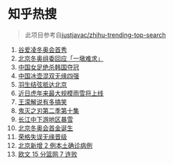 # 知乎热搜

> 此项目参考自[justjavac/zhihu-trending-top-search](https://github.com/justjavac/zhihu-trending-top-search/blob/main/utils.ts)

<!-- BEGIN -->
  <!-- 最后更新时间:Mon Feb 07 2022 04:13:51 GMT+0000 (Coordinated Universal Time) -->
  1. [谷爱凌冬奥会首秀](https://www.zhihu.com/search?q=谷爱凌)
1. [北京冬奥组委回应「一墩难求」](https://www.zhihu.com/search?q=冰墩墩)
1. [中国女足绝杀韩国夺冠](https://www.zhihu.com/search?q=中国女足)
1. [中国冰壶混双无缘四强](https://www.zhihu.com/search?q=冰壶)
1. [羽生结弦抵达北京](https://www.zhihu.com/search?q=羽生结弦)
1. [近日虎年来最大规模雨雪将上线](https://www.zhihu.com/search?q=虎年最大规模雨雪将上线)
1. [王濛解说有多搞笑](https://www.zhihu.com/search?q=王濛解说)
1. [鬼灭之刃第二季第十集](https://www.zhihu.com/search?q=鬼灭之刃)
1. [长江中下游地区暴雪](https://www.zhihu.com/search?q=长江中下游地区暴雪)
1. [北京冬奥会首金诞生](https://www.zhihu.com/search?q=越野滑雪)
1. [荣格失误无缘晋级](https://www.zhihu.com/search?q=荣格)
1. [北京新增 2 例本土确诊病例](https://www.zhihu.com/search?q=北京疫情)
1. [欧文 15 分篮网 7 连败](https://www.zhihu.com/search?q=篮网)
  <!-- END -->